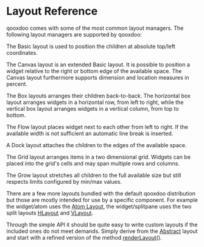 Layout Reference
================

qooxdoo comes with some of the most common layout managers. The following layout managers are supported by qooxdoo:

The Basic layout is used to position the children at absolute top/left coordinates.

The Canvas layout is an extended Basic layout. It is possible to position a widget relative to the right or bottom edge of the available space. The Canvas layout furthermore supports dimension and location measures in percent.

The Box layouts arranges their children back-to-back. The horizontal box layout arranges widgets in a horizontal row, from left to right, while the vertical box layout arranges widgets in a vertical column, from top to bottom.

The Flow layout places widget next to each other from left to right. If the available width is not sufficient an automatic line break is inserted.

A Dock layout attaches the children to the edges of the available space.

The Grid layout arranges items in a two dimensional grid. Widgets can be placed into the grid's cells and may span multiple rows and columns.

The Grow layout stretches all children to the full available size but still respects limits configured by min/max values.

There are a few more layouts bundled with the default qooxdoo distribution but those are mostly intended for use by a specific component. For example the widget/atom uses the [Atom Layout](http://www.qooxdoo.org/devel/api/#qx.ui.layout.Atom), the widget/splitpane uses the two split layouts [HLayout](http://www.qooxdoo.org/devel/api/#qx.ui.splitpane.HLayout) and [VLayout](http://www.qooxdoo.org/devel/api/#qx.ui.splitpane.VLayout).

Through the simple API it should be quite easy to write custom layouts if the included ones do not meet demands. Simply derive from the [Abstract](http://www.qooxdoo.org/devel/api/#qx.ui.layout.Abstract) layout and start with a refined version of the method [renderLayout()](http://www.qooxdoo.org/devel/api/#qx.ui.layout.Abstract~renderLayout).
